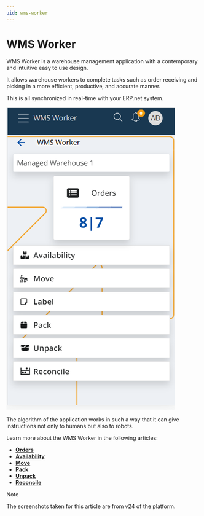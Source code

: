 ```yaml
---
uid: wms-worker
---
```


# WMS Worker

WMS Worker is a warehouse management application with a contemporary and intuitive easy to use design. 

It allows warehouse workers to complete tasks such as order receiving and picking in a more efficient, productive, and accurate manner.

This is all synchronized in real-time with your ERP.net system.

![WMS Worker](pictures/wms-worker.png)

The algorithm of the application works in such a way that it can give instructions not only to humans but also to robots. 

Learn more about the WMS Worker in the following articles:

*	**[Orders](orders/index.md)**
*	**[Availability](availability.md)**
*	**[Move](move.md)**
*	**[Pack](pack.md)**
*	**[Unpack](unpack.md)**
*	**[Reconcile](reconcile.md)**


> [!NOTE]
> 
> The screenshots taken for this article are from v24 of the platform.
